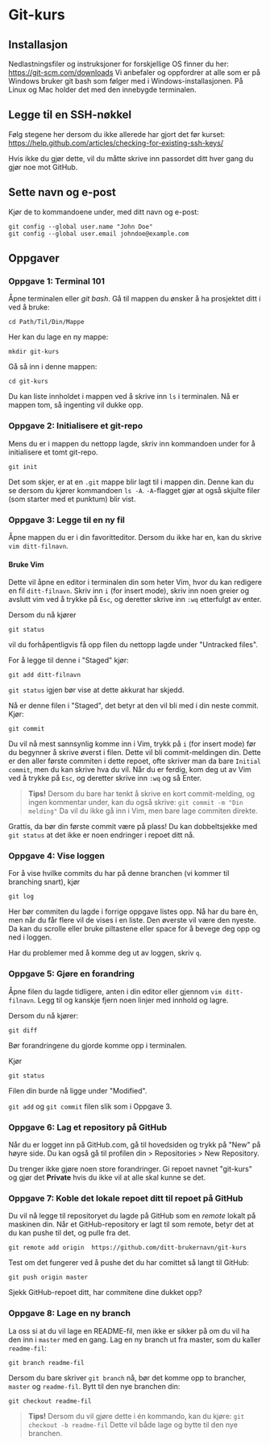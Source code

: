 # Git-kurs

## Installasjon
Nedlastningsfiler og instruksjoner for forskjellige OS finner du her:  https://git-scm.com/downloads Vi anbefaler og oppfordrer at alle som er på Windows bruker git bash som følger med i Windows-installasjonen. På Linux og Mac holder det med den innebygde terminalen.

## Legge til en SSH-nøkkel
Følg stegene her dersom du ikke allerede har gjort det før kurset:
https://help.github.com/articles/checking-for-existing-ssh-keys/

Hvis ikke du gjør dette, vil du måtte skrive inn passordet ditt hver gang du gjør noe mot GitHub.

## Sette navn og e-post
Kjør de to kommandoene under, med ditt navn og e-post:
```
git config --global user.name "John Doe"
git config --global user.email johndoe@example.com
```

## Oppgaver
### Oppgave 1: Terminal 101
Åpne terminalen eller *git bash*. Gå til mappen du ønsker å ha prosjektet ditt i ved å bruke:

```
cd Path/Til/Din/Mappe
```

Her kan du lage en ny mappe:
```
mkdir git-kurs
```

Gå så inn i denne mappen:

```
cd git-kurs
```

Du kan liste innholdet i mappen ved å skrive inn `ls` i terminalen. Nå er mappen tom, så ingenting vil dukke opp.

### Oppgave 2: Initialisere et git-repo
Mens du er i mappen du nettopp lagde, skriv inn kommandoen under for å initialisere et tomt git-repo.
```
git init
```

Det som skjer, er at en `.git` mappe blir lagt til i mappen din. Denne kan du se dersom du kjører kommandoen `ls -A`. `-A`-flagget gjør at også skjulte filer (som starter med et punktum) blir vist.

### Oppgave 3: Legge til en ny fil
Åpne mappen du er i din favoritteditor. Dersom du ikke har en, kan du skrive `vim ditt-filnavn`.

#### Bruke Vim
Dette vil åpne en editor i terminalen din som heter Vim, hvor du kan redigere en fil `ditt-filnavn`. Skriv inn `i` (for insert mode), skriv inn noen greier og avslutt vim ved å trykke på `Esc`, og deretter skrive inn `:wq` etterfulgt av enter.


Dersom du nå kjører
```
git status
```
vil du forhåpentligvis få opp filen du nettopp lagde under "Untracked files".

For å legge til denne i "Staged" kjør:
```
git add ditt-filnavn
```

`git status` igjen bør vise at dette akkurat har skjedd.

Nå er denne filen i "Staged", det betyr at den vil bli med i din neste commit. Kjør:

`git commit`

Du vil nå mest sannsynlig komme inn i Vim, trykk på `i` (for insert mode) før du begynner å skrive øverst i filen. Dette vil bli commit-meldingen din. Dette er den aller første commiten i dette repoet, ofte skriver man da bare `Initial commit`, men du kan skrive hva du vil. Når du er ferdig, kom deg ut av Vim ved å trykke på `Esc`, og deretter skrive inn `:wq` og så Enter.

> **Tips!**
Dersom du bare har tenkt å skrive en kort commit-melding, og ingen kommentar under, kan du også skrive:
`
git commit -m "Din melding"
`
Da vil du ikke gå inn i Vim, men bare lage commiten direkte.

Grattis, da bør din første commit være på plass! Du kan dobbeltsjekke med `git status` at det ikke er noen endringer i repoet ditt nå.

### Oppgave 4: Vise loggen
For å vise hvilke commits du har på denne branchen (vi kommer til branching snart), kjør
```
git log
```
Her bør commiten du lagde i forrige oppgave listes opp. Nå har du bare èn, men når du får flere vil de vises i en liste. Den øverste vil være den nyeste. Da kan du scrolle eller bruke piltastene eller space for å bevege deg opp og ned i loggen.

Har du problemer med å komme deg ut av loggen, skriv `q`.

### Oppgave 5: Gjøre en forandring
Åpne filen du lagde tidligere, anten i din editor eller gjennom `vim ditt-filnavn`. Legg til og kanskje fjern noen linjer med innhold og lagre.

Dersom du nå kjører:
```
git diff
```
Bør forandringene du gjorde komme opp i terminalen.

Kjør
```
git status
```

Filen din burde nå ligge under "Modified".

`git add` og `git commit` filen slik som i Oppgave 3.

### Oppgave 6: Lag et repository på GitHub
Når du er logget inn på GitHub.com, gå til hovedsiden og trykk på "New" på høyre side. Du kan også gå til profilen din > Repositories > New Repository.

Du trenger ikke gjøre noen store forandringer. Gi repoet navnet "git-kurs" og gjør det **Private** hvis du ikke vil at alle skal kunne se det.

### Oppgave 7: Koble det lokale repoet ditt til repoet på GitHub
Du vil nå legge til repositoryet du lagde på GitHub som en *remote* lokalt på maskinen din. Når et GitHub-repository er lagt til som remote, betyr det at du kan pushe til det, og pulle fra det.

```
git remote add origin  https://github.com/ditt-brukernavn/git-kurs
```

Test om det fungerer ved å pushe det du har comittet så langt til GitHub:

```
git push origin master
```
Sjekk GitHub-repoet ditt, har commitene dine dukket opp?

### Oppgave 8: Lage en ny branch
La oss si at du vil lage en README-fil, men ikke er sikker på om du vil ha den inn i `master` med en gang. Lag en ny branch ut fra master, som du kaller `readme-fil`:

```
git branch readme-fil
```
Dersom du bare skriver `git branch` nå, bør det komme opp to brancher, `master` og `readme-fil`. Bytt til den nye branchen din:

```
git checkout readme-fil
```

> **Tips!**
Dersom du vil gjøre dette i én kommando, kan du kjøre:
`
git checkout -b readme-fil
`
Dette vil både lage og bytte til den nye branchen.
